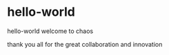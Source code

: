 # hello-world
hello-world welcome to chaos

thank you all for the great collaboration and innovation
